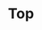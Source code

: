 ---
templateKey: top-page
title: Top 
cover:
  title:  For children who are interested in learning and having spirit of inquiry
  subtitle: Bringing children books and materials that bring "Creative learning"
  backgroundImage: ../images/top-cover.jpg
featured:
  title: Scratch Activity Card Book Series
  description: Card book for programming learning that brings "Creative learning" to children. It helps children concentrate on programming with Scratch.
  features:
    - Contains state-of-the-art programming learning materials developed by the Scratch Team (scratch.mit.edu) .
    - The long-awaited scratch 3.0 compatible coding card
    - It is ideal for educational materials in elementary schools and after-school programs.
  books:
    -
      title: Vol.1 Animate a Name / Make Music
      image: ../images/scratch-activity-card-book/vol1-on-sell.png
      price: "¥770+Tax"
      url: https://www.amazon.co.jp/dp/4910209018
    -
      title: Vol.2 Animate a Character / Let's Dance
      image: ../images/scratch-activity-card-book/vol2-on-sell.png
      price: "¥770+Tax"
      url: https://www.amazon.co.jp/dp/4910209026
    -
      title: Vol.3 Create a Story / Video Sensing
      image: ../images/scratch-activity-card-book/vol3-on-sell.png
      price: "¥770+Tax"
      url: https://www.amazon.co.jp/dp/4910209034
    -
      title: Vol.4 Game Collection
      image: ../images/scratch-activity-card-book/vol4-on-sell.png
      price: "¥1,050+Tax"
      url: https://www.amazon.co.jp/dp/4910209042
---
